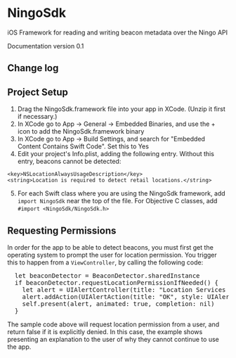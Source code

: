 # NingoSdk
iOS Framework for reading and writing beacon metadata over the Ningo API

Documentation version 0.1

## Change log


## Project Setup

1. Drag the NingoSdk.framework file into your app in XCode.  (Unzip it first if necessary.)
2. In XCode go to App -> General -> Embedded Binaries, and use the + icon to add the NingoSdk.framework binary
3. In XCode go to App -> Build Settings, and search for "Embedded Content Contains Swift Code". Set this to Yes 
4. Edit your project's Info.plist, adding the following entry.  Without this entry, beacons cannot be detected:
```
<key>NSLocationAlwaysUsageDescription</key>
<string>Location is required to detect retail locations.</string>
```
5. For each Swift class where you are using the NingoSdk framework, add `import NingoSdk` near the top of the file.  For Objective C classes, add `#import <NingoSdk/NingoSdk.h>`

## Requesting Permissions

In order for the app to be able to detect beacons, you must first get the operating system to prompt the user for location permission.  You trigger this to happen from a `ViewController`, by calling the following code:

<pre>
  let beaconDetector = BeaconDetector.sharedInstance
  if beaconDetector.requestLocationPermissionIfNeeded() {
    let alert = UIAlertController(title: "Location Services Denied", message: "This app can't function because it has been denied access to location services.  Please go to settings for this app and grant location access.", preferredStyle: UIAlertControllerStyle.alert)
    alert.addAction(UIAlertAction(title: "OK", style: UIAlertActionStyle.default, handler: nil))
    self.present(alert, animated: true, completion: nil)
  }
</pre>

The sample code above will request location permission from a user, and return false if it is explicitly denied.  In this case, the example shows presenting an explanation to the user of why they cannot continue to use the app.




